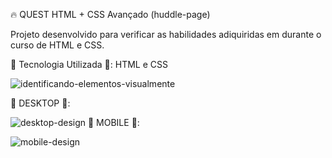 🔥 QUEST HTML + CSS Avançado (huddle-page)

Projeto desenvolvido para verificar as habilidades adiquiridas em durante o curso de HTML e CSS.

🌟 Tecnologia Utilizada 🌟: HTML e CSS

![identificando-elementos-visualmente](https://github.com/user-attachments/assets/0684cd36-b1d3-40e2-b759-5d9615f4bfc5)


🌟 DESKTOP 🌟:

![desktop-design](https://github.com/user-attachments/assets/b90152aa-ea98-49fa-b1a4-31dfdefe2a3f)
🌟 MOBILE 🌟:


![mobile-design](https://github.com/user-attachments/assets/27a4945f-7e38-47cf-9e61-ed33b643d3ea)

